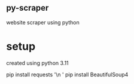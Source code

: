 ## py-scraper
website scraper using python

# setup
created using python 3.11

pip install requests '\n '
pip install BeautifulSoup4

